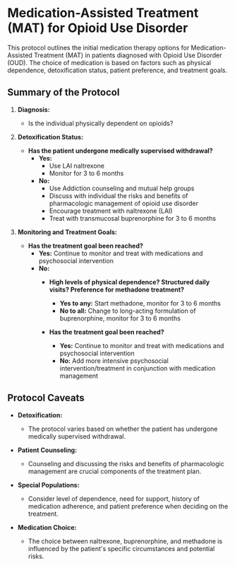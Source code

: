 # Medication-Assisted Treatment (MAT) for Opioid Use Disorder

This protocol outlines the initial medication therapy options for Medication-Assisted Treatment (MAT) in patients diagnosed with Opioid Use Disorder (OUD). The choice of medication is based on factors such as physical dependence, detoxification status, patient preference, and treatment goals.

## Summary of the Protocol

1. **Diagnosis:**
   - Is the individual physically dependent on opioids?

2. **Detoxification Status:**
   - **Has the patient undergone medically supervised withdrawal?**
     - **Yes:**
       - Use LAI naltrexone
       - Monitor for 3 to 6 months
     - **No:**
       - Use Addiction counseling and mutual help groups
       - Discuss with individual the risks and benefits of pharmacologic management of opioid use disorder
       - Encourage treatment with naltrexone (LAI)
       - Treat with transmucosal buprenorphine for 3 to 6 months

3. **Monitoring and Treatment Goals:**
   - **Has the treatment goal been reached?**
     - **Yes:** Continue to monitor and treat with medications and psychosocial intervention
     - **No:** 
       - **High levels of physical dependence? Structured daily visits? Preference for methadone treatment?**
         - **Yes to any:** Start methadone, monitor for 3 to 6 months
         - **No to all:** Change to long-acting formulation of buprenorphine, monitor for 3 to 6 months
         
       - **Has the treatment goal been reached?**
         - **Yes:** Continue to monitor and treat with medications and psychosocial intervention
         - **No:** Add more intensive psychosocial intervention/treatment in conjunction with medication management

## Protocol Caveats

- **Detoxification:**
  - The protocol varies based on whether the patient has undergone medically supervised withdrawal.
  
- **Patient Counseling:**
  - Counseling and discussing the risks and benefits of pharmacologic management are crucial components of the treatment plan.

- **Special Populations:**
  - Consider level of dependence, need for support, history of medication adherence, and patient preference when deciding on the treatment.

- **Medication Choice:**
  - The choice between naltrexone, buprenorphine, and methadone is influenced by the patient's specific circumstances and potential risks.
